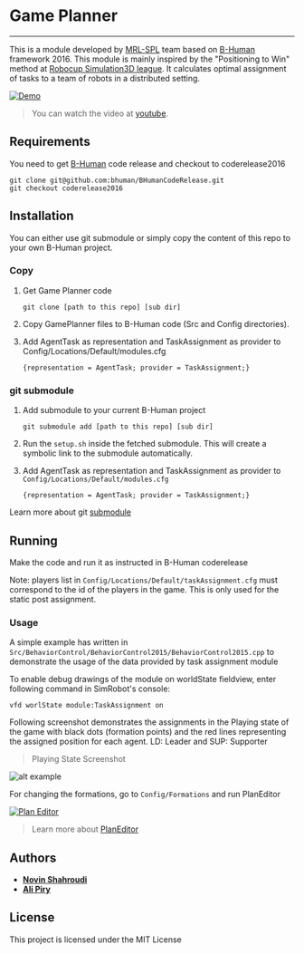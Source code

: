 # Game Planner
----
This is a module developed by [MRL-SPL](http://mrl-spl.ir) team based on [B-Human](http://b-human.de) framework 2016.
This module is mainly inspired by the "Positioning to Win" method at [Robocup Simulation3D league](http://http://robocup.org/leagues/23).
It calculates optimal assignment of tasks to a team of robots in a distributed setting.   

[![Demo](https://j.gifs.com/qYLR5G.gif)](https://youtu.be/gA6PGvBHR9w)
> You can watch the video at [youtube](https://youtu.be/gA6PGvBHR9w).


## Requirements

You need to get [B-Human](http://github.com/bhuman/BHumanCodeRelease) code release and checkout to coderelease2016

    git clone git@github.com:bhuman/BHumanCodeRelease.git
    git checkout coderelease2016

## Installation
You can either use git submodule or simply copy the content of this repo to your
own B-Human project.

### Copy
1. Get Game Planner code

    ```git clone [path to this repo] [sub dir]```

2. Copy GamePlanner files to B-Human code (Src and Config directories).

3. Add AgentTask as representation and TaskAssignment as provider to 
Config/Locations/Default/modules.cfg
    
      ```{representation = AgentTask; provider = TaskAssignment;}```

### git submodule
1. Add submodule to your current B-Human project

    ```git submodule add [path to this repo] [sub dir]```

2. Run the ```setup.sh``` inside the fetched submodule. This will create a symbolic
link to the submodule automatically.
 
3. Add AgentTask as representation and TaskAssignment as provider to 
```Config/Locations/Default/modules.cfg```
    
      ```{representation = AgentTask; provider = TaskAssignment;}```

Learn more about git [submodule](https://github.com/NebuPookins/git-submodule-tutorial)

## Running

Make the code and run it as instructed in B-Human coderelease

Note: players list in ```Config/Locations/Default/taskAssignment.cfg``` 
must correspond to the id of the players in the game. This is only used for the
static post assignment.

### Usage

A simple example has written in ```Src/BehaviorControl/BehaviorControl2015/BehaviorControl2015.cpp``` to demonstrate the usage of the data provided by task assignment module

To enable debug drawings of the module on worldState fieldview, enter following command in SimRobot's console:
    
    vfd worlState module:TaskAssignment on

Following screenshot demonstrates the assignments in 
the Playing state of the game with black dots (formation points) and the red 
lines representing the assigned position for each agent. LD: Leader and SUP: Supporter 

> Playing State Screenshot

![alt example](http://piry.site/github/playingState.jpg "Playing State ScreenShot")

    
For changing the formations, go to ```Config/Formations``` and run PlanEditor

[![Plan Editor](https://j.gifs.com/nr6QW4.gif)](https://youtu.be/lHQWDaZeDZI)
> Learn more about [PlanEditor](http://github.com/ArefMq/VoronoiGridEditor)


## Authors

* **[Novin Shahroudi](mailto:n.shahroudi@mrl-spl.ir)** 
* **[Ali Piry](mailto:a.piry@mrl-spl.ir)** 


## License

This project is licensed under the MIT License 

